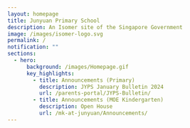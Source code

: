 ```yaml
---
layout: homepage
title: Junyuan Primary School
description: An Isomer site of the Singapore Government
image: /images/isomer-logo.svg
permalink: /
notification: ""
sections:
  - hero:
      background: /images/Homepage.gif
      key_highlights:
        - title: Announcements (Primary)
          description: JYPS January Bulletin 2024
          url: /parents-portal/JYPS-Bulletin/
        - title: Announcements (MOE Kindergarten)
          description: Open House
          url: /mk-at-junyuan/Announcements/
---
```

